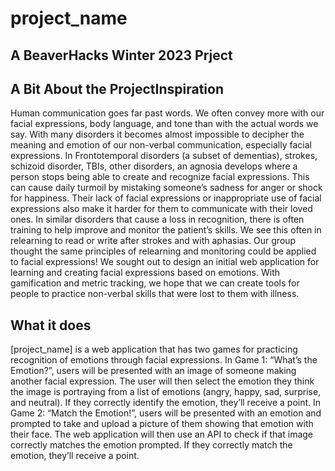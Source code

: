 # project_name
## A BeaverHacks Winter 2023 Prject
## A Bit About the ProjectInspiration
Human communication goes far past words. We often convey more with our facial expressions, body language, and tone than with the actual words we say. 
With many disorders it becomes almost impossible to decipher the meaning and emotion of our non-verbal communication, especially facial expressions. In Frontotemporal disorders (a subset of dementias), strokes, schizoid disorder, TBIs, other disorders, an agnosia develops where a person stops being able to create and recognize facial expressions. This can cause daily turmoil by mistaking someone’s sadness for anger or shock for happiness. Their lack of facial expressions or inappropriate use of facial expressions also make it harder for them to communicate with their loved ones.
In similar disorders that cause a loss in recognition, there is often training to help improve and monitor the patient’s skills. We see this often in relearning to read or write after strokes and with aphasias. Our group thought the same principles of relearning and monitoring could be applied to facial expressions!
We sought out to design an initial web application for learning and creating facial expressions based on emotions. With gamification and metric tracking, we hope that we can create tools for people to practice non-verbal skills that were lost to them with illness.

## What it does
[project_name] is a web application that has two games for practicing recognition of emotions through facial expressions. 
In Game 1: “What’s the Emotion?”, users will be presented with an image of someone making another facial expression. The user will then select the emotion they think the image is portraying from a list of emotions (angry, happy, sad, surprise, and neutral). If they correctly identify the emotion, they’ll receive a point. 
In Game 2: “Match the Emotion!”, users will be presented with an emotion and prompted to take and upload a picture of them showing that emotion with their face. The web application will then use an API to check if that image correctly matches the emotion prompted. If they correctly match the emotion, they’ll receive a point.  
